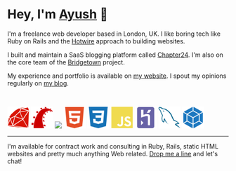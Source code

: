 # Hey, I'm [Ayush](https://twitter.com/ayushn21) 👋

I'm a freelance web developer based in London, UK. I like boring tech like Ruby on Rails and the [Hotwire](https://hotwire.dev) approach to building websites.

I built and maintain a SaaS blogging platform called [Chapter24](https://chapter24.app). I'm also on the core team of the [Bridgetown](https://bridgetownrb.com) project.

My experience and portfolio is available on [my website](https://radioactivetoy.tech). I spout my opinions regularly on [my blog](https://binarysolo.chapter24.blog).

<br>

<a href="https://www.ruby-lang.org/en/"><img src="https://raw.githubusercontent.com/devicons/devicon/master/icons/ruby/ruby-plain.svg" height="50"></a> <a href="http://rubyonrails.org" ><img src="https://raw.githubusercontent.com/devicons/devicon/master/icons/rails/rails-plain.svg" height="50"></a> <a href="https://www.bridgetownrb.com/" ><img src="https://www.bridgetownrb.com/apple-touch-icon.png" height="50"></a> <a href="https://www.w3.org/html/" ><img src="https://raw.githubusercontent.com/devicons/devicon/master/icons/html5/html5-plain.svg" height="50"></a> <a href="https://www.w3schools.com/css/" ><img src="https://raw.githubusercontent.com/devicons/devicon/master/icons/css3/css3-plain.svg" height="50"></a> <a href="https://www.w3schools.com/js/" ><img src="https://raw.githubusercontent.com/devicons/devicon/master/icons/javascript/javascript-plain.svg" height="50"></a> <a href="http://heroku.com" ><img src="https://raw.githubusercontent.com/devicons/devicon/master/icons/heroku/heroku-plain.svg" height="50"></a> <a href="http://mysql.com" ><img src="https://raw.githubusercontent.com/devicons/devicon/master/icons/mysql/mysql-plain.svg" height="50"></a> <a href="http://webpack.js.org" ><img src="https://raw.githubusercontent.com/devicons/devicon/master/icons/webpack/webpack-plain.svg" height="50"></a>

----

I'm available for contract work and consulting in Ruby, Rails, static HTML websites and pretty much anything Web related. [Drop me a line](mailto:ayush@radioactivetoy.tech) and let's chat!